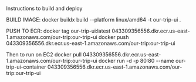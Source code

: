 Instructions to build and deploy

BUILD IMAGE:
docker buildx build --platform linux/amd64 -t our-trip-ui .

PUSH TO ECR:
docker tag our-trip-ui:latest 043309356556.dkr.ecr.us-east-1.amazonaws.com/our-trip:our-trip-ui
docker push 043309356556.dkr.ecr.us-east-1.amazonaws.com/our-trip:our-trip-ui

Then to run on EC2
docker pull 043309356556.dkr.ecr.us-east-1.amazonaws.com/our-trip:our-trip-ui
docker run -d -p 80:80 --name our-trip-ui-container 043309356556.dkr.ecr.us-east-1.amazonaws.com/our-trip:our-trip-ui